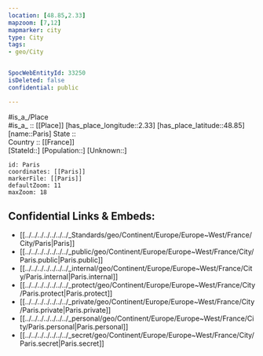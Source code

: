 ```yaml
---
location: [48.85,2.33] 
mapzoom: [7,12] 
mapmarker: city 
type: City
tags:
- geo/City


SpocWebEntityId: 33250
isDeleted: false
confidential: public

---
```

#is_a_/Place  
#is_a_ :: [[Place]] 
[has_place_longitude::2.33] 
[has_place_latitude::48.85] 
[name::Paris] 
State ::  
Country :: [[France]]  
[StateId::] 
[Population::] 
[Unknown::] 


```leaflet
id: Paris
coordinates: [[Paris]] 
markerFile: [[Paris]] 
defaultZoom: 11 
maxZoom: 18
```


## Confidential Links & Embeds: 
- [[../../../../../../../_Standards/geo/Continent/Europe/Europe~West/France/City/Paris|Paris]] 
- [[../../../../../../../_public/geo/Continent/Europe/Europe~West/France/City/Paris.public|Paris.public]] 
- [[../../../../../../../_internal/geo/Continent/Europe/Europe~West/France/City/Paris.internal|Paris.internal]] 
- [[../../../../../../../_protect/geo/Continent/Europe/Europe~West/France/City/Paris.protect|Paris.protect]] 
- [[../../../../../../../_private/geo/Continent/Europe/Europe~West/France/City/Paris.private|Paris.private]] 
- [[../../../../../../../_personal/geo/Continent/Europe/Europe~West/France/City/Paris.personal|Paris.personal]] 
- [[../../../../../../../_secret/geo/Continent/Europe/Europe~West/France/City/Paris.secret|Paris.secret]] 
